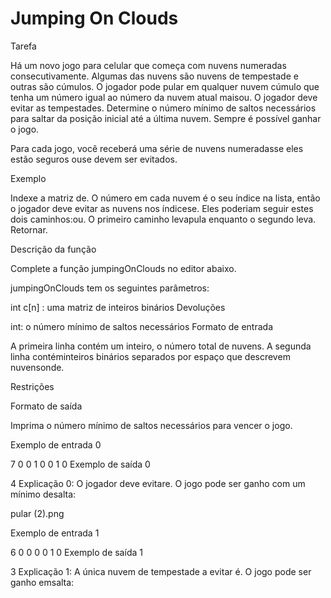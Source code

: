# Jumping On Clouds

Tarefa

Há um novo jogo para celular que começa com nuvens numeradas consecutivamente. Algumas das nuvens são nuvens de tempestade e outras são cúmulos. O jogador pode pular em qualquer nuvem cúmulo que tenha um número igual ao número da nuvem atual maisou. O jogador deve evitar as tempestades. Determine o número mínimo de saltos necessários para saltar da posição inicial até a última nuvem. Sempre é possível ganhar o jogo.

Para cada jogo, você receberá uma série de nuvens numeradasse eles estão seguros ouse devem ser evitados.

Exemplo

Indexe a matriz de. O número em cada nuvem é o seu índice na lista, então o jogador deve evitar as nuvens nos índicese. Eles poderiam seguir estes dois caminhos:ou. O primeiro caminho levapula enquanto o segundo leva. Retornar.

Descrição da função

Complete a função jumpingOnClouds no editor abaixo.

jumpingOnClouds tem os seguintes parâmetros:

int c[n] : uma matriz de inteiros binários
Devoluções

int: o número mínimo de saltos necessários
Formato de entrada

A primeira linha contém um inteiro, o número total de nuvens. A segunda linha contéminteiros binários separados por espaço que descrevem nuvensonde.

Restrições

Formato de saída

Imprima o número mínimo de saltos necessários para vencer o jogo.

Exemplo de entrada 0

7
0 0 1 0 0 1 0
Exemplo de saída 0

4
Explicação 0:
O jogador deve evitare. O jogo pode ser ganho com um mínimo desalta:

pular (2).png

Exemplo de entrada 1

6
0 0 0 0 1 0
Exemplo de saída 1

3
Explicação 1:
A única nuvem de tempestade a evitar é. O jogo pode ser ganho emsalta:
